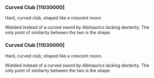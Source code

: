 ### Curved Club [11030000]

Hard, curved club, shaped like a crescent moon.

Wielded instead of a curved sword by Albinaurics lacking dexterity. The only point of similarity between the two is the shape.### Curved Club [11030000]

Hard, curved club, shaped like a crescent moon.

Wielded instead of a curved sword by Albinaurics lacking dexterity. The only point of similarity between the two is the shape.